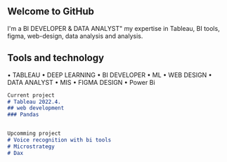 ## Welcome to GitHub

I'm a BI DEVELOPER & DATA ANALYST"
my expertise in Tableau, BI tools, figma, web-design, data analysis and analysis.

## Tools and technology

• TABLEAU        • DEEP LEARNING
• BI DEVELOPER   • ML
• WEB DESIGN     • DATA ANALYST
• MIS            • FIGMA DESIGN
• Power Bi

```markdown
Current project
# Tableau 2022.4. 
## web development
### Pandas


Upcomming project
# Voice recognition with bi tools
# Microstrategy
# Dax

